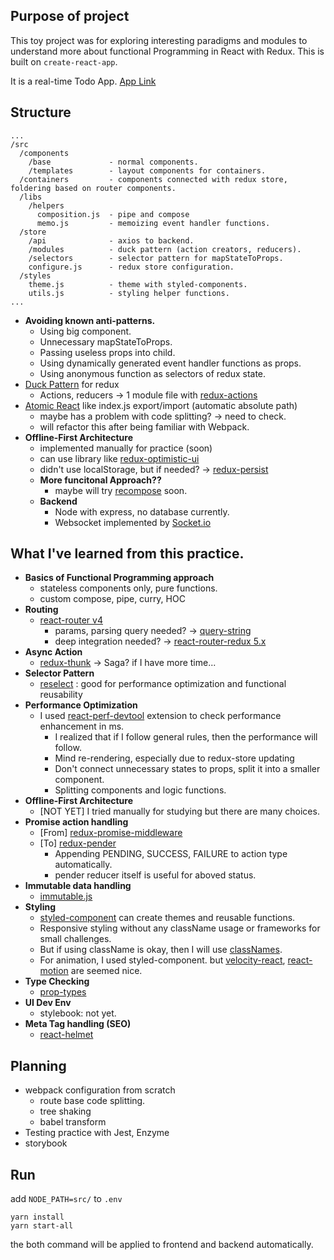 ## Purpose of project

This toy project was for exploring interesting paradigms and modules to understand more about functional Programming in React with Redux. This is built on `create-react-app`.

It is a real-time Todo App.
[App Link](getConcurrent)

## Structure
```
...
/src
  /components
    /base             - normal components.
    /templates        - layout components for containers.
  /containers         - components connected with redux store, foldering based on router components.
  /libs
    /helpers
      composition.js  - pipe and compose
      memo.js         - memoizing event handler functions.
  /store
    /api              - axios to backend.
    /modules          - duck pattern (action creators, reducers).
    /selectors        - selector pattern for mapStateToProps.
    configure.js      - redux store configuration.
  /styles
    theme.js          - theme with styled-components.
    utils.js          - styling helper functions.
...
```
- **Avoiding known anti-patterns.**
  - Using big component.
  - Unnecessary mapStateToProps.
  - Passing useless props into child.
  - Using dynamically generated event handler functions as props.
  - Using anonymous function as selectors of redux state.
- [Duck Pattern](https://github.com/erikras/ducks-modular-redux) for redux
  - Actions, reducers -> 1 module file with  [redux-actions](https://github.com/reduxactions/redux-actions)
- [Atomic React](https://arc.js.org/) like index.js export/import (automatic absolute path)
  - maybe has a problem with code splitting? -> need to check.
  - will refactor this after being familiar with Webpack.
- **Offline-First Architecture**
  - implemented manually for practice (soon)
  - can use library like [redux-optimistic-ui](https://github.com/mattkrick/redux-optimistic-ui)
  - didn't use localStorage, but if needed? -> [redux-persist](https://github.com/rt2zz/redux-persist)
  - **More funcitonal Approach??**
    - maybe will try [recompose](https://github.com/acdlite/recompose) soon.
  - **Backend**
    - Node with express, no database currently.
    - Websocket implemented by [Socket.io](https://socket.io/)

## What I've learned from this practice.

- **Basics of Functional Programming approach**
  - stateless components only, pure functions.
  - custom compose, pipe, curry, HOC
- **Routing**
  - [react-router v4](https://reacttraining.com/react-router/web/guides/quick-start)
    - params, parsing query needed? -> [query-string](https://github.com/sindresorhus/query-string)
    - deep integration needed? -> [react-router-redux 5.x ](https://github.com/reacttraining/react-router/tree/master/packages/react-router-redux)
- **Async Action**
  - [redux-thunk](https://github.com/gaearon/redux-thunk) -> Saga? if I have more time...
- **Selector Pattern**
  - [reselect](https://github.com/reactjs/reselect) : good for performance optimization and functional reusability
- **Performance Optimization**
  - I used [react-perf-devtool](https://github.com/nitin42/react-perf-devtool/blob/master/README.md) extension to check performance enhancement in ms.
    - I realized that if I follow general rules, then the performance will follow.
    - Mind re-rendering, especially due to redux-store updating
    - Don't connect unnecessary states to props, split it into a smaller component.
    - Splitting components and logic functions.
- **Offline-First Architecture**
  - [NOT YET] I tried manually for studying but there are many choices.
- **Promise action handling**
  - [From] [redux-promise-middleware](https://github.com/pburtchaell/redux-promise-middleware)
  - [To] [redux-pender](https://github.com/velopert/redux-pender)
    - Appending PENDING, SUCCESS, FAILURE to action type automatically.
    - pender reducer itself is useful for aboved status.
- **Immutable data handling**
  - [immutable.js](https://facebook.github.io/immutable-js/)
- **Styling**
  - [styled-component](https://www.styled-components.com/) can create themes and reusable functions.
  - Responsive styling without any className usage or frameworks for small challenges.
  - But if using className is okay, then I will use [classNames](https://www.npmjs.com/package/classnames).
  - For animation, I used styled-component. but [velocity-react](https://github.com/google-fabric/velocity-react), [react-motion](https://github.com/chenglou/react-motion) are seemed nice.
- **Type Checking**
  - [prop-types](https://www.npmjs.com/package/prop-types)
- **UI Dev Env**
  - stylebook: not yet.
- **Meta Tag handling (SEO)**
  - [react-helmet](https://github.com/nfl/react-helmet)


## Planning
- webpack configuration from scratch
  - route base code splitting.
  - tree shaking
  - babel transform
- Testing practice with Jest, Enzyme
- storybook

## Run

add `NODE_PATH=src/` to `.env`

```
yarn install
yarn start-all
```

the both command will be applied to frontend and backend automatically.
